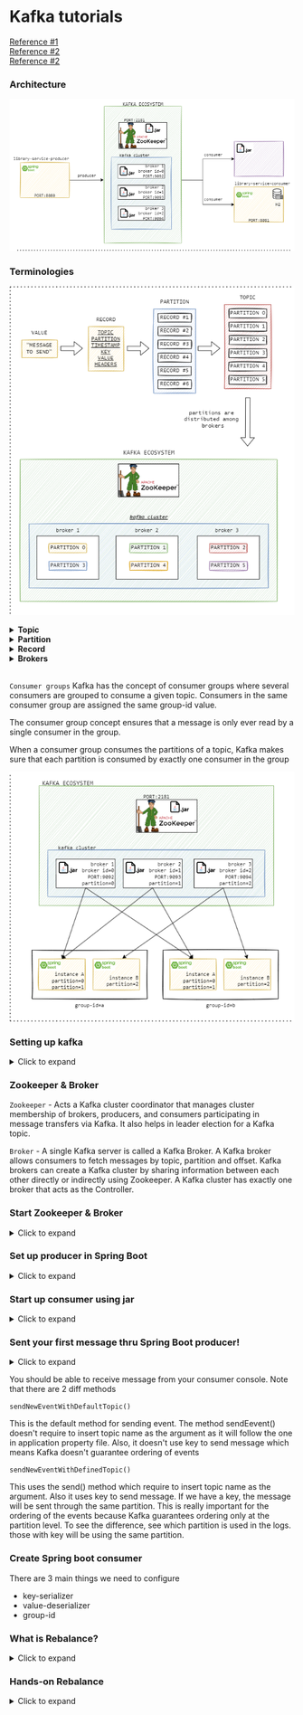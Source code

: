 # Kafka tutorials

[Reference #1](https://www.udemy.com/course/spring-boot-microservices-and-spring-cloud/)  
[Reference #2](https://www.udemy.com/course/kafka-fundamentals-for-java-developers/)  
[Reference #2](https://stackoverflow.com/questions/38024514/understanding-kafka-topics-and-partitions)  


### Architecture

![Image](./library-service-producer/src/main/resources/kafka-architecture.png)

### Terminologies

![Image](./library-service-producer/src/main/resources/record-partition-topic.png)


<details>
<summary><b>Topic</b></summary>
    Topic is entity in Kafka with a name. Think of it like a table in DB. Each topic will be created with one or more partitions. Kafka distributes the partitions of a particular topic across multiple brokers.  
</details>

<details>
<summary><b>Partition</b></summary>
    Where the message lives inside the topic. 
</details>

<details>
<summary><b>Record</b></summary>

A single unit of message to be sent. This unit is an object which contains several fields. There are 2 types of records - [ProducerRecord](https://kafka.apache.org/23/javadoc/org/apache/kafka/clients/producer/ProducerRecord.html) & [ConsumerRecords](https://lankydan.dev/intro-to-kafka-consumers). ConsumerRecords have several extra fields and a few that become required compared to ProducerRecords.

![Image](https://lankydan.dev/static/afe807fbb5018fd70077474651a5039e/fbf9a/kafka-consumer-record-vs-producer-record.png)

</details>

<details>
<summary><b>Brokers</b></summary>

- A Kafka cluster is a group of multiple Kafka brokers.
- A Kafka broker is a server in the cluster this will receive and send the data.
- Each Kafka broker is identified with an ID (integer).
- Each broker will have certain topic partitions.
- All the topic partitions data is Distributed across all brokers(load balanced).
- After connecting to any broker (bootstrap broker) you can have connectivity to the entire cluster.

How brokers and topics are related?

Consider a scenario
- Topic-A has three partitions and 
- Topic B has two partitions. 
- Brokers 101, 102, and 103 are the final three Kafka brokers. 
- Broker 101 will therefore have Topic-A, Partition 0, while 
- Broker 102 will have Topic-A, Partition 2. 
- This is not an error. Broker 103 is then discussing Topic-A, Partition 1. 
- Therefore, as we can see, the subject divisions will be distributed among all brokers in any sequence. 
- We also have Topic-B, Partition 1 on Broker 101, and 
- Topic-B, Partition 0 on Broker 102 for this topic. 
- Thus, in this instance, We can see that the data is spread, and since the two partitions have already been added to our Kafka broker, it is expected that Broker 103 does not have any Topic-B data partitions. And this is Kafka's power. 

As you can see from the example, the data and your partitions will be distributed throughout all brokers. This is how Kafka scales, and it is what is referred to as horizontal scaling. The more partitions and brokers we add, the more evenly the data will be dispersed throughout our whole cluster. We also take note of the fact that the brokers only have the data that they ought to have—not all of it.

[Further reading](https://www.linkedin.com/pulse/apache-kafka-all-broker-saikrishna-cheruvu/)

</details><br>

`Consumer groups`
Kafka has the concept of consumer groups where several consumers are grouped to consume a given topic. Consumers in the same consumer group are assigned the same group-id value.

The consumer group concept ensures that a message is only ever read by a single consumer in the group.

When a consumer group consumes the partitions of a topic, Kafka makes sure that each partition is consumed by exactly one consumer in the group

![Image](./library-service-producer/src/main/resources/consumer-group.png)

### Setting up kafka

<details>
<summary>Click to expand</summary><br>

1. Download Kafka BINARY file from `https://kafka.apache.org/downloads`
2. If you are using Windows, use cmd and run `tar -xvzf kafka-3.3.1-src.tgz`
3. Rename the folder to shorter name (for Windows)
4. List of command can be
   found [HERE](https://github.com/dilipsundarraj1/kafka-for-developers-using-spring-boot/blob/master/SetUpKafka.md)

</details>

### Zookeeper & Broker

`Zookeeper` - Acts a Kafka cluster coordinator that manages cluster membership of brokers, producers, and consumers
participating in message transfers via Kafka. It also helps in leader election for a Kafka topic.

`Broker` - A single Kafka server is called a Kafka Broker. A Kafka broker allows consumers to fetch messages by topic,
partition and offset. Kafka brokers can create a Kafka cluster by sharing information between each other directly or
indirectly using Zookeeper. A Kafka cluster has exactly one broker that acts as the Controller.

### Start Zookeeper & Broker

<details>
<summary>Click to expand</summary><br>

1. Start up the Zookeeper. in bin/windows run:

    zookeeper-server-start.bat ..\..\config\zookeeper.properties

Start up the Kafka Broker. We will run THREE brokers based on our own server properties

2. Copy server.properties in /config & rename as follows
3. Add/change this properties

    `server-1.properties`
    broker.id=0
    listeners=PLAINTEXT://localhost:9092
    auto.create.topics.enable=false
    log.dirs=/tmp/kafka-logs-1

    `server-2.properties`
    broker.id=1
    listeners=PLAINTEXT://localhost:9093
    auto.create.topics.enable=false
    log.dirs=/tmp/kafka-logs-2

    `server-3.properties`
    broker.id=2
    listeners=PLAINTEXT://localhost:9094
    auto.create.topics.enable=false
    log.dirs=/tmp/kafka-logs-3

4. In bin/windows folder run this to start brokers:

    kafka-server-start.bat ..\..\config\server-1.properties
    kafka-server-start.bat ..\..\config\server-2.properties
    kafka-server-start.bat ..\..\config\server-3.properties

</details>

### Set up producer in Spring Boot

<details>
<summary>Click to expand</summary><br>

1. Create endpoint
2. Create topic - library-events

</details>

### Start up consumer using jar

<details>
<summary>Click to expand</summary><br>

In bin/windows folder run this to start consumer:  
Without key:

    kafka-console-producer.bat --bootstrap-server localhost:9092 --topic library-events

</details>

### Sent your first message thru Spring Boot producer!

<details>
<summary>Click to expand</summary><br>

POST `http://localhost:8080/v1/libraryevent`

    {
        "libraryEventId":null,
        "book":{
            "bookId":2,
            "bookName":"abc",
            "bookAuthor":"zzzfff"
        }
    }
Postman collections: [Click here](./library-service-producer/src/main/resources/kafka-tutorials.postman_collection.json)
</details>

You should be able to receive message from your consumer console. Note that there are 2 diff methods

    sendNewEventWithDefaultTopic()

This is the default method for sending event. The method sendEevent() doesn't require to insert topic name as the argument as it will follow the one in application property file. Also, it doesn't use key to send message which means Kafka doesn't guarantee ordering of events

    sendNewEventWithDefinedTopic()

This uses the send() method which require to insert topic name as the argument. Also it uses key to send message. If we have a key, the message will be sent through the same partition. This is really important for the ordering of the events because Kafka guarantees ordering only at the partition level. To see the difference, see which partition is used in the logs. those with key will be using the same partition.

### Create Spring boot consumer

There are 3 main things we need to configure

- key-serializer
- value-deserializer
- group-id

### What is Rebalance?

<details>
<summary>Click to expand</summary><br>
Rebalance is the re-assignment of partition ownership among consumers within a given consumer group. Remember that every consumer in a consumer group is assigned one or more topic partitions exclusively.

A Rebalance happens when:

- a consumer JOINS the group
- a consumer SHUTS DOWN cleanly
- a consumer is considered DEAD by the group coordinator. This may happen after a crash or when the consumer is busy with
a long-running processing, which means that no heartbeats has been sent in the meanwhile by the consumer to the group
coordinator within the configured session interval
- new partitions are added  

Being a group coordinator (one of the brokers in the cluster) and a group leader (the first consumer that joins a group)
designated for a consumer group, Rebalance can be more or less described as follows:

- the leader receives a list of all consumers in the group from the group coordinator (this will include all consumers
that sent a heartbeat recently and which are therefore considered alive) and is responsible for assigning a subset of
partitions to each consumer.
- After deciding on the partition assignment (Kafka has a couple built-in partition assignment policies), the group leader
sends the list of assignments to the group coordinator, which sends this information to all the consumers.

[More info](https://stackoverflow.com/questions/30988002/what-does-rebalancing-mean-in-apache-kafka-context)
</details>

### Hands-on Rebalance
<details>
<summary>Click to expand</summary><br>
Create 2 instance of the same consumer service, start the app and check the logs of the assigned partition.

2 things will happen:

the 1st instance will show (part of)

    Revoke previously assigned partitions
    protocol='range'
    Adding newly assigned partitions: library-events-1, library-events-0
the 2nd instance will show

    Adding newly assigned partitions: library-events-2

Since we have 3 brokers running, it will be distributed among the 2 instances.

</details>
